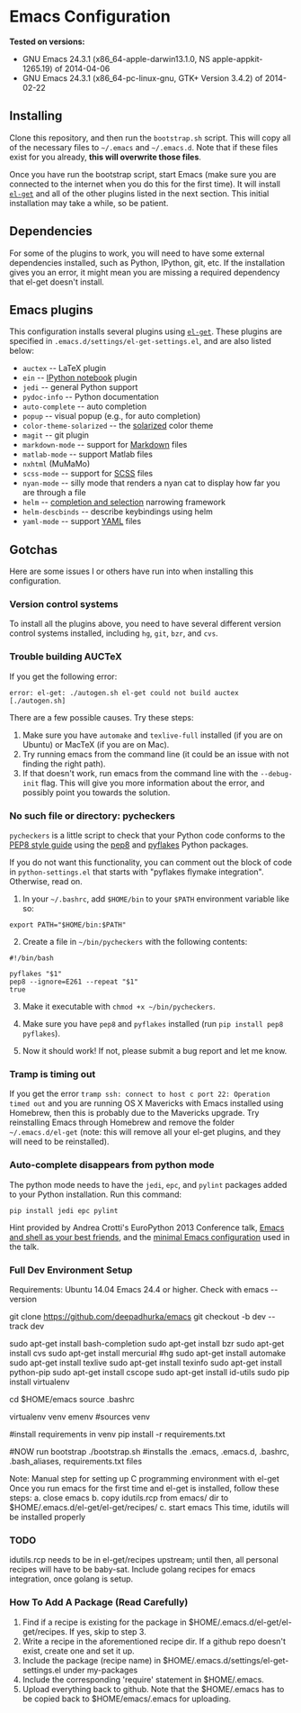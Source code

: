 # Emacs Configuration

**Tested on versions:**
* GNU Emacs 24.3.1 (x86_64-apple-darwin13.1.0, NS apple-appkit-1265.19) of 2014-04-06
* GNU Emacs 24.3.1 (x86_64-pc-linux-gnu, GTK+ Version 3.4.2) of 2014-02-22

## Installing

Clone this repository, and then run the `bootstrap.sh` script. This
will copy all of the necessary files to `~/.emacs` and
`~/.emacs.d`. Note that if these files exist for you already, **this
will overwrite those files**.

Once you have run the bootstrap script, start Emacs (make sure you are
connected to the internet when you do this for the first time). It
will install [`el-get`](https://github.com/dimitri/el-get) and all of
the other plugins listed in the next section. This initial
installation may take a while, so be patient.

## Dependencies

For some of the plugins to work, you will need to have some external
dependencies installed, such as Python, IPython, git, etc. If the
installation gives you an error, it might mean you are missing a
required dependency that el-get doesn't install.

## Emacs plugins

This configuration installs several plugins using
[`el-get`](https://github.com/dimitri/el-get). These plugins are
specified in `.emacs.d/settings/el-get-settings.el`, and are also
listed below:

* `auctex` -- LaTeX plugin
* `ein` -- [IPython notebook](http://ipython.org/notebook) plugin
* `jedi` -- general Python support
* `pydoc-info` -- Python documentation
* `auto-complete` -- auto completion
* `popup` -- visual popup (e.g., for auto completion)
* `color-theme-solarized` -- the [solarized](http://ethanschoonover.com/solarized) color theme
* `magit` -- git plugin
* `markdown-mode` -- support for [Markdown](http://daringfireball.net/projects/markdown/) files
* `matlab-mode` -- support Matlab files
* `nxhtml` (MuMaMo)
* `scss-mode` -- support for [SCSS](http://sass-lang.com/) files
* `nyan-mode` -- silly mode that renders a nyan cat to display how far
  you are through a file
* `helm` -- [completion and selection](https://github.com/emacs-helm/helm) narrowing framework
* `helm-descbinds` -- describe keybindings using helm
* `yaml-mode` -- support [YAML](https://github.com/yoshiki/yaml-mode) files

## Gotchas

Here are some issues I or others have run into when installing this configuration.

### Version control systems

To install all the plugins above, you need to have several different version control systems installed, including `hg`, `git`, `bzr`, and `cvs`.

### Trouble building AUCTeX

If you get the following error:

`error: el-get: ./autogen.sh el-get could not build auctex [./autogen.sh]`

There are a few possible causes. Try these steps:

1. Make sure you have `automake` and `texlive-full` installed (if you are on Ubuntu) or MacTeX (if you are on Mac).
2. Try running emacs from the command line (it could be an issue with not finding the right path).
3. If that doesn't work, run emacs from the command line with the `--debug-init` flag. This will give you more information about the error, and possibly point you towards the solution.

### No such file or directory: pycheckers

`pycheckers` is a little script to check that your Python code
conforms to the
[PEP8 style guide](http://legacy.python.org/dev/peps/pep-0008/) using
the [pep8](https://pypi.python.org/pypi/pep8) and
[pyflakes](https://pypi.python.org/pypi/pyflakes/0.8.1) Python
packages.

If you do not want this functionality, you can comment out the block
of code in `python-settings.el` that starts with "pyflakes flymake
integration". Otherwise, read on.

1. In your `~/.bashrc`, add `$HOME/bin` to your `$PATH` environment variable like so:
  
  ```
  export PATH="$HOME/bin:$PATH"
  ```

2. Create a file in `~/bin/pycheckers` with the following contents:

  ```
  #!/bin/bash
  
  pyflakes "$1"
  pep8 --ignore=E261 --repeat "$1"
  true
  ```

3. Make it executable with `chmod +x ~/bin/pycheckers`.

4. Make sure you have `pep8` and `pyflakes` installed (run `pip
   install pep8 pyflakes`).

5. Now it should work! If not, please submit a bug report and let me
   know.

### Tramp is timing out

If you get the error `tramp ssh: connect to host c port 22: Operation timed out` and you are running OS X Mavericks with Emacs installed using Homebrew, then this is probably due to the Mavericks upgrade. Try reinstalling Emacs through Homebrew and remove the folder `~/.emacs.d/el-get` (note: this will remove all your el-get plugins, and they will need to be reinstalled).

### Auto-complete disappears from python mode
The python mode needs to have the `jedi`, `epc`, and `pylint` packages added to your Python installation. Run this command:

  ```
  pip install jedi epc pylint
  ```

Hint provided by Andrea Crotti's EuroPython 2013 Conference talk, [Emacs and shell as your best friends](https://www.youtube.com/watch?v=0cZ7szFuz18), and the [minimal Emacs configuration](https://github.com/AndreaCrotti/minimal-emacs-configuration) used in the talk.

### Full Dev Environment Setup
Requirements:
Ubuntu 14.04
Emacs 24.4 or higher. Check with emacs --version

git clone https://github.com/deepadhurka/emacs
git checkout -b dev --track dev

sudo apt-get install bash-completion
sudo apt-get install bzr
sudo apt-get install cvs
sudo apt-get install mercurial #hg
sudo apt-get install automake
sudo apt-get install texlive
sudo apt-get install texinfo
sudo apt-get install python-pip
sudo apt-get install cscope
sudo apt-get install id-utils
sudo pip install virtualenv


cd $HOME/emacs
source .bashrc

virtualenv venv
emenv #sources venv

#install requirements in venv
pip install -r requirements.txt

#NOW run bootstrap
./bootstrap.sh  #installs the .emacs, .emacs.d, .bashrc, .bash_aliases, requirements.txt files

Note: Manual step for setting up C programming environment with el-get
Once you run emacs for the first time and el-get is installed, follow these steps:
a. close emacs
b. copy idutils.rcp from emacs/ dir to $HOME/.emacs.d/el-get/el-get/recipes/
c. start emacs
This time, idutils will be installed properly

### TODO
idutils.rcp needs to be in el-get/recipes upstream; until then, all personal recipes will have to be baby-sat.
Include golang recipes for emacs integration, once golang is setup.

### How To Add A Package (Read Carefully)
1. Find if a recipe is existing for the package in $HOME/.emacs.d/el-get/el-get/recipes. If yes, skip to step 3.
2. Write a recipe in the aforementioned recipe dir. If a github repo doesn't exist, create one and set it up.
3. Include the package (recipe name) in $HOME/.emacs.d/settings/el-get-settings.el under my-packages
4. Include the corresponding 'require' statement in $HOME/.emacs. 
5. Upload everything back to github. Note that the $HOME/.emacs has to be copied back to $HOME/emacs/.emacs for uploading.


